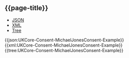 ## {{page-title}}

<div class="nhsd-!t-margin-bottom-6">
  <ul class="nav nav-tabs" role="tablist">
        <li role="presentation" class="active">
            <a href="#JSON-C-MJC-E" role="tab" data-toggle="tab">JSON</a>
        </li>
         <li role="presentation">
            <a href="#XML-C-MJC-E" role="tab" data-toggle="tab">XML</a>
        </li>
        <li role="presentation">
            <a href="#Tree-C-MJC-E" role="tab" data-toggle="tab">Tree</a>
        </li>
  </ul>
    
  <div class="tab-content snippet">
    <div id="JSON-C-MJC-E" role="tabpanel" class="tab-pane active">
{{json:UKCore-Consent-MichaelJonesConsent-Example}}
    </div>
    <div id="XML-C-MJC-E" role="tabpanel" class="tab-pane">
{{xml:UKCore-Consent-MichaelJonesConsent-Example}}
    </div>
    <div id="Tree-C-MJC-E" role="tabpanel" class="tab-pane">
{{tree:UKCore-Consent-MichaelJonesConsent-Example}}
    </div>
  </div>
</div>